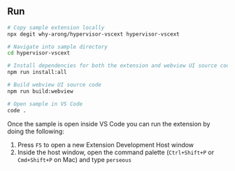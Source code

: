 ## Run

```bash
# Copy sample extension locally
npx degit why-arong/hypervisor-vscext hypervisor-vscext

# Navigate into sample directory
cd hypervisor-vscext

# Install dependencies for both the extension and webview UI source code
npm run install:all

# Build webview UI source code
npm run build:webview

# Open sample in VS Code
code .
```

Once the sample is open inside VS Code you can run the extension by doing the following:

1. Press `F5` to open a new Extension Development Host window
2. Inside the host window, open the command palette (`Ctrl+Shift+P` or `Cmd+Shift+P` on Mac) and type `perseous`
